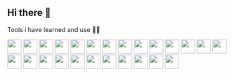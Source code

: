 ## Hi there 👋

Tools i have learned and use 🧑‍💻
<p>
  <img src="https://cdn.jsdelivr.net/gh/devicons/devicon@latest/icons/html5/html5-original.svg" width="32" height="32" />
  <img src="https://cdn.jsdelivr.net/gh/devicons/devicon@latest/icons/css3/css3-original.svg" width="32" height="32" />
  <img src="https://cdn.jsdelivr.net/gh/devicons/devicon@latest/icons/javascript/javascript-original.svg" width="32" height="32" />
  <img src="https://cdn.jsdelivr.net/gh/devicons/devicon@latest/icons/typescript/typescript-original.svg" width="32" height="32" />
  <img src="https://cdn.jsdelivr.net/gh/devicons/devicon@latest/icons/php/php-original.svg" width="32" height="32" />        
  <img src="https://cdn.jsdelivr.net/gh/devicons/devicon@latest/icons/tailwindcss/tailwindcss-original.svg" width="32" height="32" />
  <img src="https://cdn.jsdelivr.net/gh/devicons/devicon@latest/icons/vuejs/vuejs-original.svg" width="32" height="32" />       
  <img src="https://cdn.jsdelivr.net/gh/devicons/devicon@latest/icons/vuetify/vuetify-original.svg" width="32" height="32" />
  <img src="https://cdn.jsdelivr.net/gh/devicons/devicon@latest/icons/nuxtjs/nuxtjs-original.svg" width="32" height="32" />
  <img src="https://cdn.jsdelivr.net/gh/devicons/devicon@latest/icons/react/react-original.svg" width="32" height="32" />
  <img src="https://cdn.jsdelivr.net/gh/devicons/devicon@latest/icons/laravel/laravel-original.svg" width="32" height="32" />
  <img src="https://cdn.jsdelivr.net/gh/devicons/devicon@latest/icons/flask/flask-original.svg" width="32" height="32" />
  <img src="https://cdn.jsdelivr.net/gh/devicons/devicon@latest/icons/docker/docker-original.svg" width="32" height="32" />
  <img src="https://cdn.jsdelivr.net/gh/devicons/devicon@latest/icons/wordpress/wordpress-plain.svg" width="32" height="32" />
  <img src="https://cdn.jsdelivr.net/gh/devicons/devicon@latest/icons/mysql/mysql-original.svg" width="32" height="32" />
  <img src="https://cdn.jsdelivr.net/gh/devicons/devicon@latest/icons/mongodb/mongodb-original.svg" width="32" height="32" />
  <img src="https://cdn.jsdelivr.net/gh/devicons/devicon@latest/icons/python/python-original.svg" width="32" height="32" />
  <img src="https://cdn.jsdelivr.net/gh/devicons/devicon@latest/icons/git/git-original.svg" width="32" height="32" />
  <img src="https://cdn.jsdelivr.net/gh/devicons/devicon@latest/icons/github/github-original.svg" width="32" height="32" />
  <img src="https://cdn.jsdelivr.net/gh/devicons/devicon@latest/icons/nodejs/nodejs-original.svg" width="32" height="32" />
  <img src="https://cdn.jsdelivr.net/gh/devicons/devicon@latest/icons/postgresql/postgresql-original.svg" width="32" height="32" />
  <img src="https://cdn.jsdelivr.net/gh/devicons/devicon@latest/icons/postman/postman-original.svg" width="32" height="32" />
  <img src="https://cdn.jsdelivr.net/gh/devicons/devicon@latest/icons/csharp/csharp-original.svg" width="32" height="32" />
  <img src="https://cdn.jsdelivr.net/gh/devicons/devicon@latest/icons/cplusplus/cplusplus-original.svg" width="32" height="32" />
  <img src="https://cdn.jsdelivr.net/gh/devicons/devicon@latest/icons/webstorm/webstorm-original.svg" width="32" height="32" />
</p>

<!--
**21DP2MLejn/21DP2MLejn** is a ✨ _special_ ✨ repository because its `README.md` (this file) appears on your GitHub profile.

Here are some ideas to get you started:

- 🔭 I’m currently working on ...
- 🌱 I’m currently learning ...
- 👯 I’m looking to collaborate on ...
- 🤔 I’m looking for help with ...
- 💬 Ask me about ...
- 📫 How to reach me: ...
- 😄 Pronouns: ...
- ⚡ Fun fact: ...
-->
